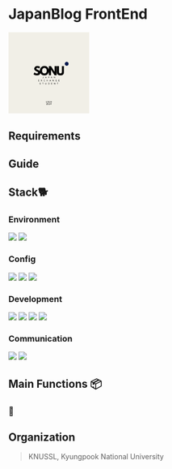 # JapanBlog FrontEnd

<img width="160px" src="/public/image/LogoImage.png" />

## Requirements

## Guide

>

## Stack🐕

### Environment

<img src="https://img.shields.io/badge/Visual Studio Code-147EFB?style=for-the-badge&logoColor=white"> <img src="https://img.shields.io/badge/ubuntu-E95420?style=for-the-badge&logo=ubuntu&logoColor=white">

### Config

<img src="https://img.shields.io/badge/pnpm-F69220?style=for-the-badge&logo=pnpm&logoColor=white"> <img src="https://img.shields.io/badge/npm-CB3837?style=for-the-badge&logo=npm&logoColor=white"> <img src="https://img.shields.io/badge/postcss-DD3A0A?style=for-the-badge&logo=postcss&logoColor=white">

### Development

<img src="https://img.shields.io/badge/Next.js-000000?style=for-the-badge&logo=Next.js&logoColor=white"> <img src="https://img.shields.io/badge/Typescript-3178C6?style=for-the-badge&logo=Typescript&logoColor=white"> <img src="https://img.shields.io/badge/Tailwind-06B6D4?style=for-the-badge&logo=tailwindCSS&logoColor=white"> <img src="https://img.shields.io/badge/Docker-2496ED?style=for-the-badge&logo=Docker&logoColor=white">

### Communication

<img src="https://img.shields.io/badge/Discord-5865F2?style=for-the-badge&logo=discord&logoColor=white"> <img src="https://img.shields.io/badge/Slack-4A154B?style=for-the-badge&logo=Slack&logoColor=white">

## Main Functions 📦

### 🔔

## Organization

> KNUSSL, Kyungpook National University
